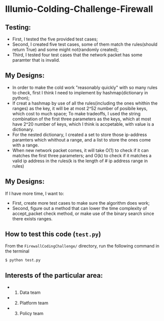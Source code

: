 # Illumio-Colding-Challenge-Firewall

## Testing:
* First, I tested the five provided test cases;
* Second, I created five test cases, some of them match the rules(should return True) and some might not(randomly created);
* Third, I tested four test cases that the network packet has some paramter that is invalid.

## My Designs:
* In order to make the cold work "reasonably quickly" with so many rules to check, first I think I need to implement by hashmap(dictionary in python);
* If creat a hashmap by use of all the rules(including the ones whithin the ranges) as the key, it will be at most 2^52 number of posibile keys, which cost to much space; To make tradeoffs, I used the string combination of the first three parameters as the keys, which at most have 2^20 number of keys, which I think is accpetable, with value is a dictionary.
* For the nested dictionary, I created a set to store those ip-address paramters which whithout a range, and a list to store the ones come with a range.
* When new network packet comes, it will take O(1) to check if it can matches the first three parameters; and O(k) to check if it matches a valid ip address in the rules(k is the length of # ip address range in rules)

## My Designs:
If I have more time, I want to:
* First, create more test cases to make sure the algorithm does work;
* Second, figure out a method that can lower the time complexity of accept_packet check method, or make use of the binary search since there exists ranges.

## How to test this code (`test.py`)

From the `FirewallCodingChallenge/` directory, run the following command in the terminal
```
$ python test.py
```

## Interests of the particular area:
* 1. Data team
* 2. Platform team
* 3. Policy team
